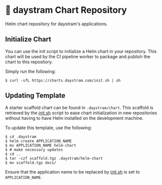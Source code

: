 # :ship: daystram Chart Repository

Helm chart repository for daystram's applications.

## Initialize Chart

You can use the init script to initialize a Helm chart in your repository. This chart will be used by the CI pipeline worker to package and publish the chart to this repository.

Simply run the following:

```shell
$ curl -sfL https://charts.daystram.com/init.sh | sh
```

## Updating Template

A starter scaffold chart can be found in `.daystram/chart`. This scaffold is retrieved by the [init.sh](./init.sh) script to ease chart initialization in new repositories without having to have Helm installed on the development machine.

To update this template, use the following:

```shell
$ cd .daystram
$ helm create APPLICATION_NAME
$ mv APPLICATION_NAME helm-chart
$ # make necessary updates
$ cd ..
$ tar -czf scaffold.tgz .daystram/helm-chart
$ mv scaffold.tgz docs/
```

Ensure that the application name to be replaced by [init.sh](./init.sh) is set to `APPLICATION_NAME`.
